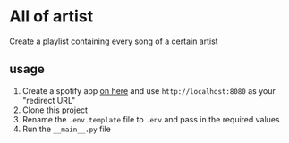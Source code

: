 # All of artist

Create a playlist containing every song of a certain artist

## usage

1. Create a spotify app [on here](https://developer.spotify.com/dashboard) and use `http://localhost:8080` as your "redirect URL"
1. Clone this project
1. Rename the `.env.template` file to `.env` and pass in the required values
1. Run the `__main__.py` file
